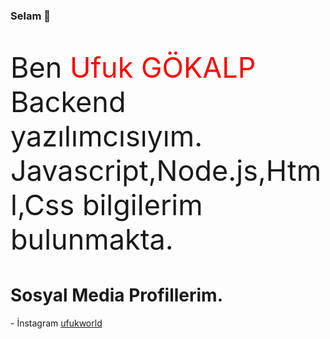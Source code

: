 ### Selam 👋
<p style="font-size: 45px;">Ben <a style="color:red;">Ufuk GÖKALP<a/> Backend yazılımcısıyım. Javascript,Node.js,Html,Css bilgilerim bulunmakta.</p>

<h1>Sosyal Media Profillerim.</h1>
<p>- İnstagram <a href="https://www.instagram.com/ufukworld/">ufukworld</a></p>
